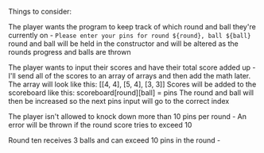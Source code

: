 Things to consider:

The player wants the program to keep track of which round and ball they're currently on
    -   `Please enter your pins for round ${round}, ball ${ball}`
        round and ball will be held in the constructor and will be altered as the rounds progress and balls are thrown

The player wants to input their scores and have their total score added up
    -   I'll send all of the scores to an array of arrays and then add the math later. 
        The array will look like this: [[4, 4], [5, 4], [3, 3]]
        Scores will be added to the scoreboard like this: 
        scoreboard[round][ball] = pins
        The round and ball will then be increased so the next pins input will go to the correct index

The player isn't allowed to knock down more than 10 pins per round
    -   An error will be thrown if the round score tries to exceed 10

Round ten receives 3 balls and can exceed 10 pins in the round
    -   